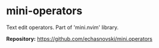 # mini-operators

Text edit operators. Part of 'mini.nvim' library.

**Repository:** <https://github.com/echasnovski/mini.operators>

<!-- vim: set ft=markdown: -->